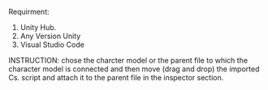 Requirment:
1) Unity Hub.
2) Any Version Unity
3) Visual Studio Code

INSTRUCTION:
chose the charcter model or the parent file to which the character model is connected and then move (drag and drop) the imported Cs. script and attach it to the parent file in the inspector section.
